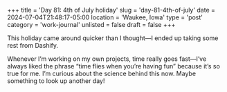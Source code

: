 +++
title = 'Day 81: 4th of July holiday'
slug = 'day-81-4th-of-july'
date = 2024-07-04T21:48:17-05:00
location = 'Waukee, Iowa'
type = 'post'
category = 'work-journal'
unlisted = false
draft = false
+++

This holiday came around quicker than I thought—I ended up taking some rest from Dashify.

Whenever I’m working on my own projects, time really goes fast—I’ve always liked the phrase “time flies when you’re having fun” because it’s so true for me. I’m curious about the science behind this now. Maybe something to look up another day!
